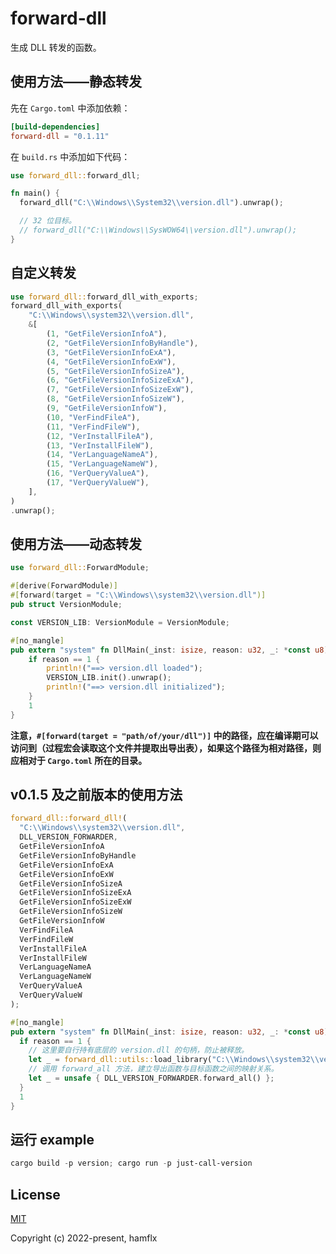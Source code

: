 # forward-dll

生成 DLL 转发的函数。

## 使用方法——静态转发

先在 `Cargo.toml` 中添加依赖：

```toml
[build-dependencies]
forward-dll = "0.1.11"
```

在 `build.rs` 中添加如下代码：

```rust
use forward_dll::forward_dll;

fn main() {
  forward_dll("C:\\Windows\\System32\\version.dll").unwrap();

  // 32 位目标。
  // forward_dll("C:\\Windows\\SysWOW64\\version.dll").unwrap();
}
```

## 自定义转发

```rust
use forward_dll::forward_dll_with_exports;
forward_dll_with_exports(
    "C:\\Windows\\system32\\version.dll",
    &[
        (1, "GetFileVersionInfoA"),
        (2, "GetFileVersionInfoByHandle"),
        (3, "GetFileVersionInfoExA"),
        (4, "GetFileVersionInfoExW"),
        (5, "GetFileVersionInfoSizeA"),
        (6, "GetFileVersionInfoSizeExA"),
        (7, "GetFileVersionInfoSizeExW"),
        (8, "GetFileVersionInfoSizeW"),
        (9, "GetFileVersionInfoW"),
        (10, "VerFindFileA"),
        (11, "VerFindFileW"),
        (12, "VerInstallFileA"),
        (13, "VerInstallFileW"),
        (14, "VerLanguageNameA"),
        (15, "VerLanguageNameW"),
        (16, "VerQueryValueA"),
        (17, "VerQueryValueW"),
    ],
)
.unwrap();
```

## 使用方法——动态转发

```rust
use forward_dll::ForwardModule;

#[derive(ForwardModule)]
#[forward(target = "C:\\Windows\\system32\\version.dll")]
pub struct VersionModule;

const VERSION_LIB: VersionModule = VersionModule;

#[no_mangle]
pub extern "system" fn DllMain(_inst: isize, reason: u32, _: *const u8) -> u32 {
    if reason == 1 {
        println!("==> version.dll loaded");
        VERSION_LIB.init().unwrap();
        println!("==> version.dll initialized");
    }
    1
}
```

**注意，`#[forward(target = "path/of/your/dll")]` 中的路径，应在编译期可以访问到（过程宏会读取这个文件并提取出导出表），如果这个路径为相对路径，则应相对于 `Cargo.toml` 所在的目录。**

## v0.1.5 及之前版本的使用方法

```rust
forward_dll::forward_dll!(
  "C:\\Windows\\system32\\version.dll",
  DLL_VERSION_FORWARDER,
  GetFileVersionInfoA
  GetFileVersionInfoByHandle
  GetFileVersionInfoExA
  GetFileVersionInfoExW
  GetFileVersionInfoSizeA
  GetFileVersionInfoSizeExA
  GetFileVersionInfoSizeExW
  GetFileVersionInfoSizeW
  GetFileVersionInfoW
  VerFindFileA
  VerFindFileW
  VerInstallFileA
  VerInstallFileW
  VerLanguageNameA
  VerLanguageNameW
  VerQueryValueA
  VerQueryValueW
);

#[no_mangle]
pub extern "system" fn DllMain(_inst: isize, reason: u32, _: *const u8) -> u32 {
  if reason == 1 {
    // 这里要自行持有底层的 version.dll 的句柄，防止被释放。
    let _ = forward_dll::utils::load_library("C:\\Windows\\system32\\version.dll");
    // 调用 forward_all 方法，建立导出函数与目标函数之间的映射关系。
    let _ = unsafe { DLL_VERSION_FORWARDER.forward_all() };
  }
  1
}
```

## 运行 example

```powershell
cargo build -p version; cargo run -p just-call-version
```

## License

[MIT](https://opensource.org/licenses/MIT)

Copyright (c) 2022-present, hamflx
